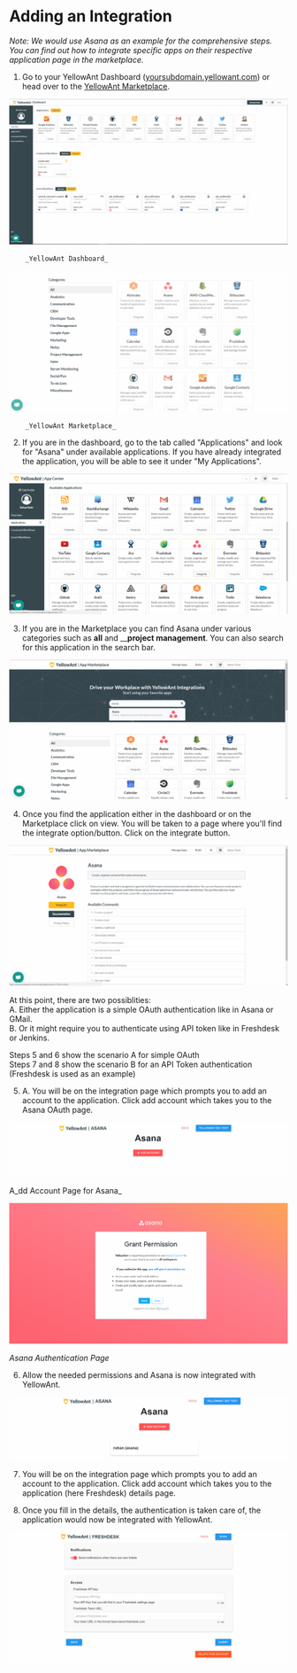 # Adding an Integration

_Note: We would use Asana as an example for the comprehensive steps. You can find out how to integrate specific apps on their respective application page in the marketplace._ 

1. Go to your YellowAnt Dashboard \([yoursubdomain.yellowant.com](https://github.com/yellowanthq/yellowant-help-center/tree/bdad19066023aa6a8b667a1d6f05b72945b49759/yoursubdomain.yellowant.com)\) or head over to the [YellowAnt Marketplace](https://www.yellowant.com/marketplace). 

![](../.gitbook/assets/image%20%28218%29.png)

        _YellowAnt Dashboard_

![](../.gitbook/assets/image%20%28155%29.png)

        _YellowAnt Marketplace_

2. If you are in the dashboard, go to the tab called "Applications" and look for "Asana" under available applications. If you have already integrated the application, you will be able to see it under "My Applications".  


![](../.gitbook/assets/image%20%28175%29.png)

3. If you are in the Marketplace you can find Asana under various categories such as **all** and __**project management**. You can also search for this application in the search bar.  


![](../.gitbook/assets/image%20%28238%29.png)

4. Once you find the application either in the dashboard or on the Marketplace click on view. You will be taken to a page where you'll find the integrate option/button. Click on the integrate button.  


![](../.gitbook/assets/image%20%2881%29.png)

At this point, there are two possiblities:  
A. Either the application is a simple OAuth authentication like in Asana or GMail.  
B. Or it might require you to authenticate using API token like in Freshdesk or Jenkins.

Steps 5 and 6 show the scenario A for simple OAuth  
Steps 7 and 8 show the scenario B for an API Token authentication \(Freshdesk is used as an example\)

5. A. You will be on the integration page which prompts you to add an account to the application. Click add account which takes you to the Asana OAuth page.  


![](../.gitbook/assets/image%20%2863%29.png)

A_dd Account Page for Asana_  


![](../.gitbook/assets/image%20%28274%29.png)

_Asana Authentication Page_

6. Allow the needed permissions and Asana is now integrated with YellowAnt.  


![](../.gitbook/assets/image%20%28165%29.png)

7. You will be on the integration page which prompts you to add an account to the application. Click add account which takes you to the application \(here Freshdesk\) details page.

8. Once you fill in the details, the authentication is taken care of, the application would now be integrated with YellowAnt.  


![](../.gitbook/assets/image%20%28217%29.png)

